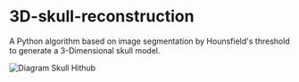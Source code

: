 # 3D-skull-reconstruction
A Python algorithm based on image segmentation by Hounsfield's threshold to generate a 3-Dimensional skull model. 

![Diagram Skull Hithub](https://user-images.githubusercontent.com/57780789/122680814-17b11b00-d1e9-11eb-85f8-92e718bdc301.png)
